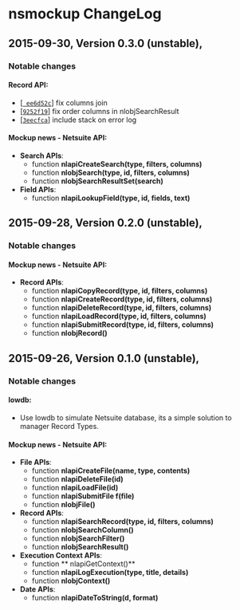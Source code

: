 # nsmockup ChangeLog

## 2015-09-30, Version 0.3.0 (unstable),

### Notable changes

#### Record API:
   * [[` ee6d52c`](https://github.com/suiteplus/nsmockup/commit/ee6d52c89f84af6aed9666faf7ce61ba781b4118)] fix columns join
   * [[`9252f19`](https://github.com/suiteplus/nsmockup/commit/9252f19c32f798b48ea6a88d3f759a40767234df)] fix order columns in nlobjSearchResult
   * [[`3eecfca`](https://github.com/suiteplus/nsmockup/commit/3eecfca10d801eee0a42ca841923e3e6d5acca8b)] include stack on error log 

#### Mockup news - Netsuite API:
  * __Search APIs__:
    - function **nlapiCreateSearch(type, filters, columns)**
    - function **nlobjSearch(type, id, filters, columns)**
    - function **nlobjSearchResultSet(search)**
  * __Field APIs__:
    - function **nlapiLookupField(type, id, fields, text)**

## 2015-09-28, Version 0.2.0 (unstable),

### Notable changes

#### Mockup news - Netsuite API:
  * __Record APIs__:
    - function **nlapiCopyRecord(type, id, filters, columns)**
    - function **nlapiCreateRecord(type, id, filters, columns)**
    - function **nlapiDeleteRecord(type, id, filters, columns)**
    - function **nlapiLoadRecord(type, id, filters, columns)**
    - function **nlapiSubmitRecord(type, id, filters, columns)**
    - function **nlobjRecord()**

## 2015-09-26, Version 0.1.0 (unstable),

### Notable changes

#### lowdb: 
   - Use lowdb to simulate Netsuite database, its a simple solution to manager Record Types.

#### Mockup news - Netsuite API:
  * __File APIs__:
    - function **nlapiCreateFile(name, type, contents)**
    - function **nlapiDeleteFile(id)**
    - function **nlapiLoadFile(id)**
    - function **nlapiSubmitFile f(file)**
    - function **nlobjFile()**
  * __Record APIs__:
    - function **nlapiSearchRecord(type, id, filters, columns)**
    - function **nlobjSearchColumn()**
    - function **nlobjSearchFilter()**
    - function **nlobjSearchResult()**
  * __Execution Context APIs__:
    - function ** nlapiGetContext()**
    - function **nlapiLogExecution(type, title, details)**
    - function **nlobjContext()**
  * __Date APIs__:
    - function **nlapiDateToString(d, format)**